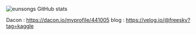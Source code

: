 ![eunsongs GitHub stats](https://github-readme-stats.vercel.app/api?username=freeskyES&show_icons=true&count_private=true)

Dacon : https://dacon.io/myprofile/441005
blog : https://velog.io/@freesky?tag=kaggle
